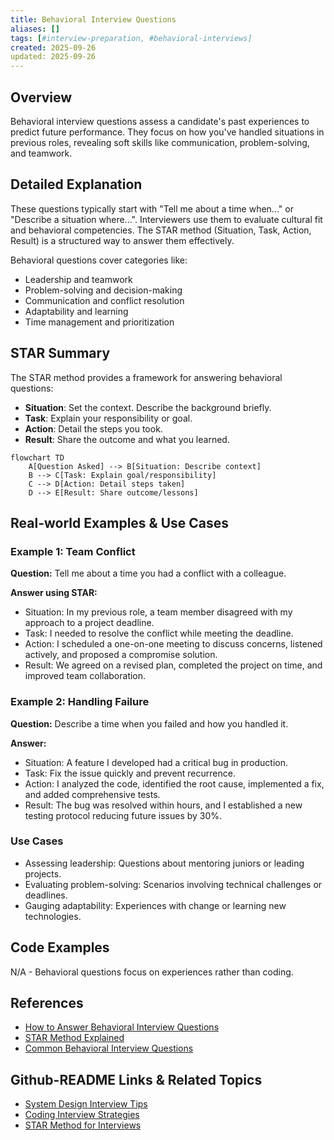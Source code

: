 ```yaml
---
title: Behavioral Interview Questions
aliases: []
tags: [#interview-preparation, #behavioral-interviews]
created: 2025-09-26
updated: 2025-09-26
---
```


## Overview

Behavioral interview questions assess a candidate's past experiences to predict future performance. They focus on how you've handled situations in previous roles, revealing soft skills like communication, problem-solving, and teamwork.

## Detailed Explanation

These questions typically start with "Tell me about a time when..." or "Describe a situation where...". Interviewers use them to evaluate cultural fit and behavioral competencies. The STAR method (Situation, Task, Action, Result) is a structured way to answer them effectively.

Behavioral questions cover categories like:
- Leadership and teamwork
- Problem-solving and decision-making
- Communication and conflict resolution
- Adaptability and learning
- Time management and prioritization

## STAR Summary

The STAR method provides a framework for answering behavioral questions:

- **Situation**: Set the context. Describe the background briefly.
- **Task**: Explain your responsibility or goal.
- **Action**: Detail the steps you took.
- **Result**: Share the outcome and what you learned.

```mermaid
flowchart TD
    A[Question Asked] --> B[Situation: Describe context]
    B --> C[Task: Explain goal/responsibility]
    C --> D[Action: Detail steps taken]
    D --> E[Result: Share outcome/lessons]
```

## Real-world Examples & Use Cases

### Example 1: Team Conflict
**Question:** Tell me about a time you had a conflict with a colleague.

**Answer using STAR:**
- Situation: In my previous role, a team member disagreed with my approach to a project deadline.
- Task: I needed to resolve the conflict while meeting the deadline.
- Action: I scheduled a one-on-one meeting to discuss concerns, listened actively, and proposed a compromise solution.
- Result: We agreed on a revised plan, completed the project on time, and improved team collaboration.

### Example 2: Handling Failure
**Question:** Describe a time when you failed and how you handled it.

**Answer:**
- Situation: A feature I developed had a critical bug in production.
- Task: Fix the issue quickly and prevent recurrence.
- Action: I analyzed the code, identified the root cause, implemented a fix, and added comprehensive tests.
- Result: The bug was resolved within hours, and I established a new testing protocol reducing future issues by 30%.

### Use Cases
- Assessing leadership: Questions about mentoring juniors or leading projects.
- Evaluating problem-solving: Scenarios involving technical challenges or deadlines.
- Gauging adaptability: Experiences with change or learning new technologies.

## Code Examples

N/A - Behavioral questions focus on experiences rather than coding.

## References

- [How to Answer Behavioral Interview Questions](https://www.thebalancecareers.com/behavioral-interview-questions-2061235)
- [STAR Method Explained](https://www.indeed.com/career-advice/interviewing/star-interview-method)
- [Common Behavioral Interview Questions](https://www.glassdoor.com/blog/common-behavioral-interview-questions/)

## Github-README Links & Related Topics

- [System Design Interview Tips](../system-design-interview-tips/README.md)
- [Coding Interview Strategies](../coding-interview-strategies/README.md)
- [STAR Method for Interviews](../star-method-for-interviews/README.md)
